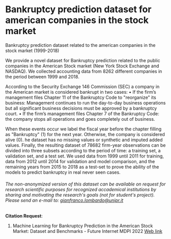 # Bankruptcy prediction dataset for american companies in the stock market
Bankruptcy prediction dataset related to the american companies in the stock market (1999-2018)


We provide a novel dataset for Bankruptcy prediction related to the 
public companies in the American Stock market (New York Stock Exchange and NASDAQ). 
We collected accounting data from 8262 different companies in the period between 1999 
and 2018.

According to the Security Exchange 146
Commission (SEC) a company in the American market is considered bankrupt in two cases: 
• If the firm’s management files Chapter 11 of the Bankruptcy Code to "reorganize" its business: Management continues to run the day-to-day business operations but all 
significant business decisions must be approved by a bankruptcy court. 
• If the firm’s management files Chapter 7 of the Bankruptcy Code: the company stops all operations and goes completely out of business. 

When these events occur we label the fiscal year before the chapter filling as "Bankruptcy" 
(1) for the next year. Otherwise, the company is considered alive (0).
he dataset has no missing values or synthetic and imputed added values. 
Finally, the resulting dataset of 78682 firm-year observations can be divided into three subsets according to the period of time: a training set, a validation 
set, and a test set. We used data from 1999 until 2011 for training, data from 2012 until 2014 for validation and model comparison, and the remaining years from 2015 to 2018 as a test-set to prove the ability of the models to predict bankruptcy in real never seen cases.

###### The non-anonymized version of this dataset can be available on request for research scientific purposes for recognized accademical institutions by sharing and motivating the research's goals (not for student's project). Please send an e-mail to: gianfranco.lombardo@unipr.it

<b>Citation Request</b>:
1) Machine Learning for Bankruptcy Prediction in the American Stock Market: Dataset and Benchmarks - Future Internet MDPI 2022 <a href="https://www.mdpi.com/1999-5903/14/8/244/htm"> Web link </a>

